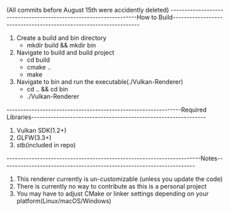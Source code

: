 
(All commits before August 15th were accidently deleted)
------------------------------------------------------------------How to Build------------------------------------------------------------------
1. Create a build and bin directory
    - mkdir build && mkdir bin
2. Navigate to build and build project
    - cd build
    - cmake ..
    - make
3. Navigate to bin and run the executable(./Vulkan-Renderer)
    - cd .. && cd bin
    - ./Vulkan-Renderer    

---------------------------------------------------------------Required Libraries---------------------------------------------------------------
1. Vulkan SDK(1.2+)
2. GLFW(3.3+)
3. stb(included in repo)

----------------------------------------------------------------------Notes----------------------------------------------------------------------
1. This renderer currently is un-customizable (unless you update the code)
2. There is currently no way to contribute as this is a personal project
3. You may have to adjust CMake or linker settings depending on your platform(Linux/macOS/Windows)